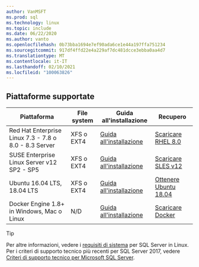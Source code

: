 ```yaml
---
author: VanMSFT
ms.prod: sql
ms.technology: linux
ms.topic: include
ms.date: 06/22/2020
ms.author: vanto
ms.openlocfilehash: 0b73bba1694e7ef90ada6ce1e44a197ffa751234
ms.sourcegitcommit: 917df4ffd22e4a229af7dc481dcce3ebba0aa4d7
ms.translationtype: MT
ms.contentlocale: it-IT
ms.lasthandoff: 02/10/2021
ms.locfileid: "100063826"
---
```

## <a name="supported-platforms"></a>Piattaforme supportate

| Piattaforma | File system | Guida all'installazione | Recupero |
|-----|-----|-----|-----|
| Red Hat Enterprise Linux 7.3 - 7.8 o 8.0 - 8.3 Server | XFS o EXT4 | [Guida all'installazione](../linux/quickstart-install-connect-red-hat.md) | [Scaricare RHEL 8.0](https://access.redhat.com/products/red-hat-enterprise-linux/evaluation) |
| SUSE Enterprise Linux Server v12 SP2 - SP5 | XFS o EXT4 | [Guida all'installazione](../linux/quickstart-install-connect-suse.md) | [Scaricare SLES v12](https://www.suse.com/products/server) |
| Ubuntu 16.04 LTS, 18.04 LTS | XFS o EXT4 | [Guida all'installazione](../linux/quickstart-install-connect-ubuntu.md) | [Ottenere Ubuntu 18.04](http://releases.ubuntu.com/bionic/) |
| Docker Engine 1.8+ in Windows, Mac o Linux | N/D | [Guida all'installazione](../linux/quickstart-install-connect-docker.md) | [Scaricare Docker](https://www.docker.com/get-started) |

> [!TIP]
> Per altre informazioni, vedere i [requisiti di sistema](../linux/sql-server-linux-setup.md#system) per SQL Server in Linux. Per i criteri di supporto tecnico più recenti per SQL Server 2017, vedere [Criteri di supporto tecnico per Microsoft SQL Server](https://support.microsoft.com/help/4047326/support-policy-for-microsoft-sql-server).